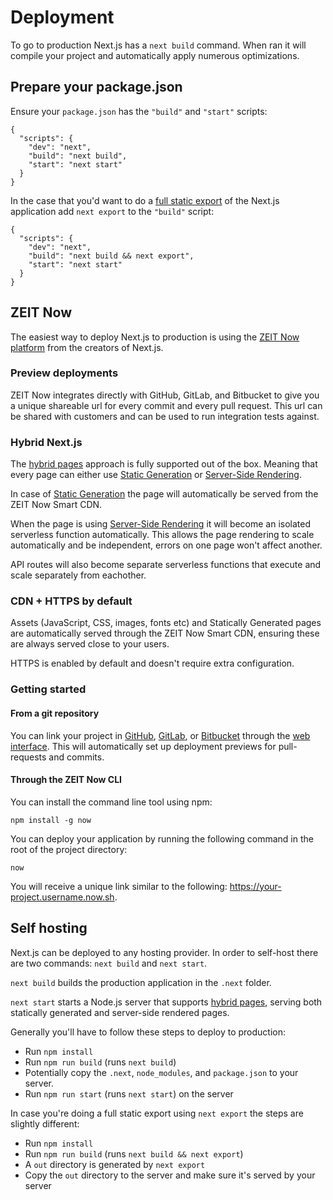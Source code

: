 # Deployment

To go to production Next.js has a `next build` command. When ran it will compile your project and automatically apply numerous optimizations.

## Prepare your package.json

Ensure your `package.json` has the `"build"` and `"start"` scripts:

```
{
  "scripts": {
    "dev": "next",
    "build": "next build",
    "start": "next start"
  }
}
```

In the case that you'd want to do a [full static export](/docs/advanced-features/static-html-export.md) of the Next.js application add `next export` to the `"build"` script:

```
{
  "scripts": {
    "dev": "next",
    "build": "next build && next export",
    "start": "next start"
  }
}
```

## ZEIT Now

The easiest way to deploy Next.js to production is using the [ZEIT Now platform](https://zeit.co) from the creators of Next.js.

### Preview deployments

ZEIT Now integrates directly with GitHub, GitLab, and Bitbucket to give you a unique shareable url for every commit and every pull request. This url can be shared with customers and can be used to run integration tests against.

### Hybrid Next.js

The [hybrid pages](/docs/basic-features/pages.md) approach is fully supported out of the box. Meaning that every page can either use [Static Generation](/docs/basic-features/pages.md#static-generation) or [Server-Side Rendering](/docs/basic-features/pages.md#server-side-rendering).

In case of [Static Generation](/docs/basic-features/pages.md#static-generation) the page will automatically be served from the ZEIT Now Smart CDN.

When the page is using [Server-Side Rendering](/docs/basic-features/pages.md#server-side-rendering) it will become an isolated serverless function automatically. This allows the page rendering to scale automatically and be independent, errors on one page won't affect another.

API routes will also become separate serverless functions that execute and scale separately from eachother.

### CDN + HTTPS by default

Assets (JavaScript, CSS, images, fonts etc) and Statically Generated pages are automatically served through the ZEIT Now Smart CDN, ensuring these are always served close to your users.

HTTPS is enabled by default and doesn't require extra configuration.

### Getting started

#### From a git repository

You can link your project in [GitHub](https://zeit.co/new), [GitLab](https://zeit.co/new), or [Bitbucket](https://zeit.co/new) through the [web interface](https://zeit.co/new). This will automatically set up deployment previews for pull-requests and commits.

#### Through the ZEIT Now CLI

You can install the command line tool using npm:

```
npm install -g now
```

You can deploy your application by running the following command in the root of the project directory:

```
now
```

You will receive a unique link similar to the following: https://your-project.username.now.sh.

## Self hosting

Next.js can be deployed to any hosting provider. In order to self-host there are two commands: `next build` and `next start`.

`next build` builds the production application in the `.next` folder.

`next start` starts a Node.js server that supports [hybrid pages](/docs/basic-features/pages.md), serving both statically generated and server-side rendered pages.

Generally you'll have to follow these steps to deploy to production:

- Run `npm install`
- Run `npm run build` (runs `next build`)
- Potentially copy the `.next`, `node_modules`, and `package.json` to your server.
- Run `npm run start` (runs `next start`) on the server

In case you're doing a full static export using `next export` the steps are slightly different:

- Run `npm install`
- Run `npm run build` (runs `next build && next export`)
- A `out` directory is generated by `next export`
- Copy the `out` directory to the server and make sure it's served by your server
